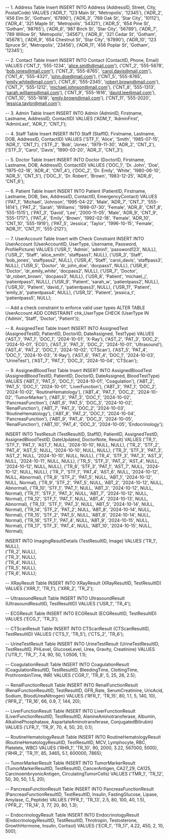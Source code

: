 -- 1. Address Table Insert
INSERT INTO Address (AddressID, Street, City, PostalCode) VALUES 
('ADR_1', '123 Main St', 'Metropolis', '12345'),
('ADR_2', '456 Elm St', 'Gotham', '67890'),
('ADR_3', '789 Oak St', 'Star City', '10112'),
('ADR_4', '321 Maple St', 'Metropolis', '54321'),
('ADR_5', '654 Pine St', 'Gotham', '98765'),
('ADR_6', '987 Birch St', 'Star City', '56789'),
('ADR_7', '789 Willow St', 'Metropolis', '34567'),
('ADR_8', '321 Cedar St', 'Gotham', '45678'),
('ADR_9', '654 Chestnut St', 'Star City', '67890'),
('ADR_10', '123 Spruce St', 'Metropolis', '23456'),
('ADR_11', '456 Poplar St', 'Gotham', '12345');

-- 2. Contact Table Insert
INSERT INTO Contact (ContactID, Phone, Email) VALUES 
('CNT_1', '555-1234', 'alice.smith@mail.com'),
('CNT_2', '555-5678', 'bob.jones@mail.com'),
('CNT_3', '555-8765', 'carol.davis@mail.com'),
('CNT_4', '555-4321', 'john.doe@mail.com'),
('CNT_5', '555-8765', 'emily.white@mail.com'),
('CNT_6', '555-2345', 'robert.brown@mail.com'),
('CNT_7', '555-1212', 'michael.johnson@mail.com'),
('CNT_8', '555-1313', 'sarah.williams@mail.com'),
('CNT_9', '555-1616', 'david.lee@mail.com'),
('CNT_10', '555-1818', 'emily.brown@mail.com'),
('CNT_11', '555-2020', 'jessica.taylor@mail.com');

-- 3. Admin Table Insert
INSERT INTO Admin (AdminID, Firstname, Lastname, AddressID, ContactID) VALUES 
('ADM_1', 'AdminFirst', 'AdminLast', 'ADR_1', 'CNT_1');

-- 4. Staff Table Insert
INSERT INTO Staff (StaffID, Firstname, Lastname, DOB, AddressID, ContactID) VALUES 
('STF_1', 'Alice', 'Smith', '1985-07-15', 'ADR_1', 'CNT_1'),
('STF_2', 'Bob', 'Jones', '1979-11-30', 'ADR_2', 'CNT_2'),
('STF_3', 'Carol', 'Davis', '1990-03-20', 'ADR_3', 'CNT_3');

-- 5. Doctor Table Insert
INSERT INTO Doctor (DoctorID, Firstname, Lastname, DOB, AddressID, ContactID) VALUES 
('DOC_1', 'Dr. John', 'Doe', '1975-02-18', 'ADR_4', 'CNT_4'),
('DOC_2', 'Dr. Emily', 'White', '1980-06-10', 'ADR_5', 'CNT_5'),
('DOC_3', 'Dr. Robert', 'Brown', '1983-12-25', 'ADR_6', 'CNT_6');

-- 6. Patient Table Insert
INSERT INTO Patient (PatientID, Firstname, Lastname, DOB, Sex, AddressID, ContactID, EmergencyContact) VALUES 
('PAT_1', 'Michael', 'Johnson', '1995-04-22', 'Male', 'ADR_7', 'CNT_7', '555-1414'),
('PAT_2', 'Sarah', 'Williams', '1998-07-30', 'Female', 'ADR_8', 'CNT_8', '555-1515'),
('PAT_3', 'David', 'Lee', '2000-11-05', 'Male', 'ADR_9', 'CNT_9', '555-1717'),
('PAT_4', 'Emily', 'Brown', '1992-02-18', 'Female', 'ADR_10', 'CNT_10', '555-1919'),
('PAT_5', 'Jessica', 'Taylor', '1996-10-15', 'Female', 'ADR_11', 'CNT_11', '555-2121');

-- 7. UserAccount Table Insert with Check Constraint
INSERT INTO UserAccount (UserAccountID, UserType, Username, Password, ProfilePicture) VALUES 
('USR_1', 'Admin', 'admin1', 'password123', NULL),
('USR_2', 'Staff', 'alice_smith', 'staffpass1', NULL),
('USR_3', 'Staff', 'bob_jones', 'staffpass2', NULL),
('USR_4', 'Staff', 'carol_davis', 'staffpass3', NULL),
('USR_5', 'Doctor', 'dr_john_doe', 'docpass1', NULL),
('USR_6', 'Doctor', 'dr_emily_white', 'docpass2', NULL),
('USR_7', 'Doctor', 'dr_robert_brown', 'docpass3', NULL),
('USR_8', 'Patient', 'michael_j', 'patientpass1', NULL),
('USR_9', 'Patient', 'sarah_w', 'patientpass2', NULL),
('USR_10', 'Patient', 'david_l', 'patientpass3', NULL),
('USR_11', 'Patient', 'emily_b', 'patientpass4', NULL),
('USR_12', 'Patient', 'jessica_t', 'patientpass5', NULL);

-- Add a check constraint to enforce valid user types
ALTER TABLE UserAccount
ADD CONSTRAINT chk_UserType CHECK (UserType IN ('Admin', 'Staff', 'Doctor', 'Patient'));

-- 8. AssignedTest Table Insert
INSERT INTO AssignedTest (AssignedTestID, PatientID, DoctorID, DateAssigned, TestType) VALUES
('AST_1', 'PAT_1', 'DOC_1', '2024-10-01', 'X-Ray'),
('AST_2', 'PAT_3', 'DOC_2', '2024-10-01', 'ECG'),
('AST_3', 'PAT_3', 'DOC_2', '2024-10-01', 'Ultrasound'),
('AST_4', 'PAT_2', 'DOC_1', '2024-10-02', 'CTScan'),
('AST_5', 'PAT_4', 'DOC_1', '2024-10-03', 'X-Ray'),
('AST_6', 'PAT_4', 'DOC_1', '2024-10-03', 'UrineTest'),
('AST_7', 'PAT_1', 'DOC_3', '2024-10-04', 'CTScan');

-- 9. AssignedBloodTest Table Insert
INSERT INTO AssignedBloodTest (AssignedBloodTestID, PatientID, DoctorID, DateAssigned, BloodTestType) VALUES
('ABT_1', 'PAT_5', 'DOC_1', '2024-10-01', 'Coagulation'),
('ABT_2', 'PAT_5', 'DOC_1', '2024-10-01', 'LiverFunction'),
('ABT_3', 'PAT_1', 'DOC_2', '2024-10-02', 'RoutineHematology'),
('ABT_4', 'PAT_1', 'DOC_2', '2024-10-02', 'TumorMarker'),
('ABT_5', 'PAT_3', 'DOC_1', '2024-10-02', 'PancreasFunction'),
('ABT_6', 'PAT_5', 'DOC_3', '2024-10-02', 'RenalFunction'),
('ABT_7', 'PAT_3', 'DOC_2', '2024-10-03', 'RoutineHematology'),
('ABT_8', 'PAT_2', 'DOC_1', '2024-10-04', 'PancreasFunction'),
('ABT_9', 'PAT_4', 'DOC_3', '2024-10-05', 'RenalFunction'),
('ABT_10', 'PAT_4', 'DOC_3', '2024-10-05', 'Endocrinology');

INSERT INTO TestResult (TestResultID, StaffID, PatientID, AssignedTestID, AssignedBloodTestID, DateUpdated, DoctorNote, Result) VALUES
('TR_1', 'STF_1', 'PAT_1', 'AST_1', NULL, '2024-10-10', NULL, NULL),
('TR_2', 'STF_2', 'PAT_4', 'AST_5', NULL, '2024-10-10', NULL, NULL),
('TR_3', 'STF_3', 'PAT_3', 'AST_2', NULL, '2024-10-10', NULL, NULL),
('TR_4', 'STF_3', 'PAT_3', 'AST_3', NULL, '2024-10-11', NULL, NULL),
('TR_5', 'STF_3', 'PAT_2', 'AST_4', NULL, '2024-10-12', NULL, NULL),
('TR_6', 'STF_3', 'PAT_1', 'AST_7', NULL, '2024-10-12', NULL, NULL),
('TR_7', 'STF_1', 'PAT_4', 'AST_6', NULL, '2024-10-12', NULL, Abnormal),
('TR_8', 'STF_2', 'PAT_5', NULL, 'ABT_1', '2024-10-12', NULL, Normal),
('TR_9', 'STF_2', 'PAT_5', NULL, 'ABT_2', '2024-10-12', NULL, Abnormal),
('TR_10', 'STF_1', 'PAT_1', NULL, 'ABT_3', '2024-10-12', NULL, Normal),
('TR_11', 'STF_1', 'PAT_3', NULL, 'ABT_7', '2024-10-12', NULL, Normal),
('TR_12', 'STF_1', 'PAT_1', NULL, 'ABT_4', '2024-10-13', NULL, Abnormal),
('TR_13', 'STF_1', 'PAT_3', NULL, 'ABT_5', '2024-10-14', NULL, Normal),
('TR_14', 'STF_2', 'PAT_2', NULL, 'ABT_8', '2024-10-14', NULL, Normal),
('TR_15', 'STF_2', 'PAT_5', NULL, 'ABT_6', '2024-10-14', NULL, Normal),
('TR_16', 'STF_1', 'PAT_4', NULL, 'ABT_9', '2024-10-15', NULL, Normal),
('TR_17', 'STF_3', 'PAT_4', NULL, 'ABT_10', '2024-10-15', NULL, Normal);

INSERT INTO ImagingResultDetails (TestResultID, Image) VALUES
('TR_1', NULL),  
('TR_2', NULL),  
('TR_3', NULL),  
('TR_4', NULL),  
('TR_5', NULL),  
('TR_6', NULL);  

-- XRayResult Table
INSERT INTO XRayResult (XRayResultID, TestResultID) VALUES
('XRR_1', 'TR_1'),
('XRR_2', 'TR_2');

-- UltrasoundResult Table
INSERT INTO UltrasoundResult (UltrasoundResultID, TestResultID) VALUES
('USR_1', 'TR_4');

-- ECGResult Table
INSERT INTO ECGResult (ECGResultID, TestResultID) VALUES
('ECG_1', 'TR_3');

-- CTScanResult Table
INSERT INTO CTScanResult (CTScanResultID, TestResultID) VALUES
('CTS_1', 'TR_5'),
('CTS_2', 'TR_6');

-- UrineTestResult Table
INSERT INTO UrineTestResult (UrineTestResultID, TestResultID, PHLevel, GlucoseLevel, Urea, Gravity, Creatinine) VALUES
('UTR_1', 'TR_7', 7.4, 90, 50, 1.0506, 1.1);

-- CoagulationResult Table
INSERT INTO CoagulationResult (CoagulationResultID, TestResultID, BleedingTime, ClottingTime, ProthrombinTime, INR) VALUES
('CGR_1', 'TR_8', 5, 25, 26, 2.5);

-- RenalFunctionResult Table
INSERT INTO RenalFunctionResult (RenalFunctionResultID, TestResultID, GFR_Rate, SerumCreatinine, UricAcid, Sodium, BloodUreaNitrogen) VALUES
('RFR_1', 'TR_15', 80, 1.1, 5, 140, 10),
('RFR_2', 'TR_16', 66, 0.9, 7, 144, 20);

-- LiverFunctionResult Table
INSERT INTO LiverFunctionResult (LiverFunctionResultID, TestResultID, AlanineAminotransferase, Albumin, AlkalinePhosphatase, AspartateAminotransferase, ConjugatedBilirubin) VALUES
('LFR_1', 'TR_9', 70, 4, 50, 20, 0.1);

-- RoutineHematologyResult Table
INSERT INTO RoutineHematologyResult (RoutineHematologyResultID, TestResultID, MCV, Lymphocyte, RBC, Platelets, WBC) VALUES
('RHR_1', 'TR_10', 90, 2000, 3.22, 567000, 5000),
('RHR_2', 'TR_11', 85, 3465, 5.1, 600000, 7865);

-- TumorMarkerResult Table
INSERT INTO TumorMarkerResult (TumorMarkerResultID, TestResultID, CancerAntigen, CA27_29, CA125, CarcinoembryonicAntigen, CirculatingTumorCells) VALUES
('TMR_1', 'TR_12', 50, 30, 50, 1.5, 20);

-- PancreasFunctionResult Table
INSERT INTO PancreasFunctionResult (PancreasFunctionResultID, TestResultID, Insulin, FastingGlucose, Lipase, Amylase, C_Peptide) VALUES
('PFR_1', 'TR_13', 2.5, 80, 100, 40, 1.5),
('PFR_2', 'TR_14', 3, 77, 20, 80, 1.3);

-- EndocrinologyResult Table
INSERT INTO EndocrinologyResult (EndocrinologyResultID, TestResultID, Throtropin, Testosterone, GrowthHormone, Insulin, Cortisol) VALUES
('ECR_1', 'TR_17', 4.22, 450, 2, 10, 500);
